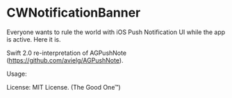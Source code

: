 # CWNotificationBanner
Everyone wants to rule the world with iOS Push Notification UI while the app is active. Here it is.

Swift 2.0 re-interpretation of AGPushNote (https://github.com/avielg/AGPushNote).

Usage:



License:
MIT License. (The Good One™)

